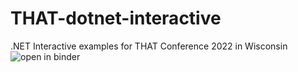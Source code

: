 # THAT-dotnet-interactive
.NET Interactive examples for THAT Conference 2022 in Wisconsin
![open in binder](https://user-images.githubusercontent.com/876146/180632722-d9bd878f-c807-4f5d-bc4e-4208cc70676b.png)
